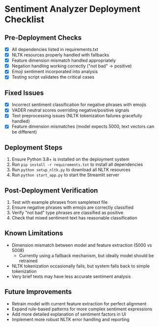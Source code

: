 # Sentiment Analyzer Deployment Checklist

## Pre-Deployment Checks

- [x] All dependencies listed in requirements.txt
- [x] NLTK resources properly handled with fallbacks
- [x] Feature dimension mismatch handled appropriately
- [x] Negation handling working correctly ("not bad" → positive)
- [x] Emoji sentiment incorporated into analysis
- [x] Testing script validates the critical cases

## Fixed Issues

- [x] Incorrect sentiment classification for negative phrases with emojis
- [x] VADER neutral scores overriding negative/positive signals
- [x] Text preprocessing issues (NLTK tokenization failures gracefully handled)
- [x] Feature dimension mismatches (model expects 5000, text vectors can be different)

## Deployment Steps

1. Ensure Python 3.8+ is installed on the deployment system
2. Run `pip install -r requirements.txt` to install all dependencies
3. Run `python setup_nltk.py` to download all NLTK resources
4. Run `python start_app.py` to start the Streamlit server

## Post-Deployment Verification

1. Test with example phrases from sampletext file
2. Ensure negative phrases with emojis are correctly classified
3. Verify "not bad" type phrases are classified as positive
4. Check that mixed sentiment text has reasonable classification

## Known Limitations

- Dimension mismatch between model and feature extraction (5000 vs 5008)
  - Currently using a fallback mechanism, but ideally model should be retrained
- NLTK tokenization occasionally fails, but system falls back to simple tokenization
- Very brief texts may have less accurate sentiment analysis

## Future Improvements

- Retrain model with current feature extraction for perfect alignment
- Expand rule-based patterns for more complex sentiment expressions
- Add more detailed explanation of sentiment factors in UI
- Implement more robust NLTK error handling and reporting
